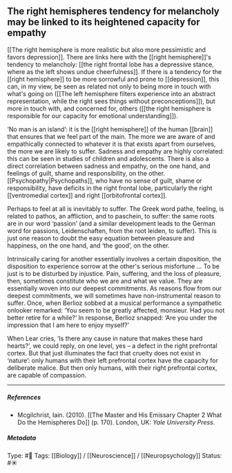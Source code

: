 ## The right hemispheres tendency for melancholy may be linked to its heightened capacity for empathy # 

[[The right hemisphere is more realistic but also more pessimistic and favors depression]]. There are links here with the [[right hemisphere]]'s tendency to melancholy: [[the right frontal lobe has a depressive stance, where as the left shows undue cheerfulness]]. If there is a tendency for the [[right hemisphere]] to be more sorrowful and prone to [[depression]], this can, in my view, be seen as related not only to being more in touch with what's going on ([[The left hemisphere filters experience into an abstract representation, while the right sees things without preconceptions]]), but more in touch with, and concerned for, others ([[the right hemisphere is responsible for our capacity for emotional understanding]]). 

‘No man is an island’: it is the [[right hemisphere]] of the human [[brain]] that ensures that we feel part of the main. The more we are aware of and empathically connected to whatever it is that exists apart from ourselves, the more we are likely to suffer. Sadness and empathy are highly correlated: this can be seen in studies of children and adolescents. There is also a direct correlation between sadness and empathy, on the one hand, and feelings of guilt, shame and responsibility, on the other. [[Psychopathy|Psychopaths]], who have no sense of guilt, shame or responsibility, have deficits in the right frontal lobe, particularly the right [[ventromedial cortex]] and right [[orbitofrontal cortex]].

Perhaps to feel at all is inevitably to suffer. The Greek word pathe, feeling, is related to pathos, an affliction, and to paschein, to suffer: the same roots are in our word ‘passion’ (and a similar development leads to the German word for passions, Leidenschaften, from the root leiden, to suffer). This is just one reason to doubt the easy equation between pleasure and happiness, on the one hand, and ‘the good’, on the other.

Intrinsically caring for another essentially involves a certain disposition, the disposition to experience sorrow at the other's serious misfortune … To be just is to be disturbed by injustice. Pain, suffering, and the loss of pleasure, then, sometimes constitute who we are and what we value. They are essentially woven into our deepest commitments. As reasons flow from our deepest commitments, we will sometimes have non-instrumental reason to suffer. Once, when Berlioz sobbed at a musical performance a sympathetic onlooker remarked: ‘You seem to be greatly affected, monsieur. Had you not better retire for a while?’ In response, Berlioz snapped: ‘Are you under the impression that I am here to enjoy myself?’ 

When Lear cries, ‘Is there any cause in nature that makes these hard hearts?’, we could reply, on one level, yes – a defect in the right prefrontal cortex. But that just illuminates the fact that cruelty does not exist in ‘nature’: only humans with their left prefrontal cortex have the capacity for deliberate malice. But then only humans, with their right prefrontal cortex, are capable of compassion.

___

##### References

- Mcgilchrist, Iain. (2010). [[The Master and His Emissary Chapter 2 What Do the Hemispheres Do]] (p. 170). London, UK: _Yale University Press_.

##### Metadata

Type: #🔴 
Tags: [[Biology]] / [[Neuroscience]] / [[Neuropsychology]]
Status: #☀️ 